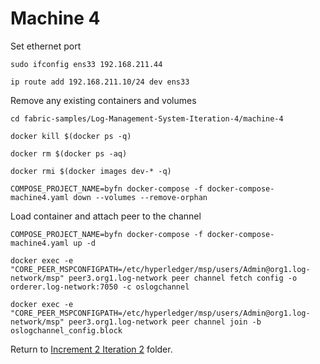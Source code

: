 # Machine 4

Set ethernet port

```
sudo ifconfig ens33 192.168.211.44

ip route add 192.168.211.10/24 dev ens33
```

Remove any existing containers and volumes

```
cd fabric-samples/Log-Management-System-Iteration-4/machine-4

docker kill $(docker ps -q)

docker rm $(docker ps -aq)

docker rmi $(docker images dev-* -q)

COMPOSE_PROJECT_NAME=byfn docker-compose -f docker-compose-machine4.yaml down --volumes --remove-orphan
```

Load container and attach peer to the channel

```
COMPOSE_PROJECT_NAME=byfn docker-compose -f docker-compose-machine4.yaml up -d

docker exec -e "CORE_PEER_MSPCONFIGPATH=/etc/hyperledger/msp/users/Admin@org1.log-network/msp" peer3.org1.log-network peer channel fetch config -o orderer.log-network:7050 -c oslogchannel

docker exec -e "CORE_PEER_MSPCONFIGPATH=/etc/hyperledger/msp/users/Admin@org1.log-network/msp" peer3.org1.log-network peer channel join -b oslogchannel_config.block
```
Return to [Increment 2 Iteration 2](../README.md) folder.

